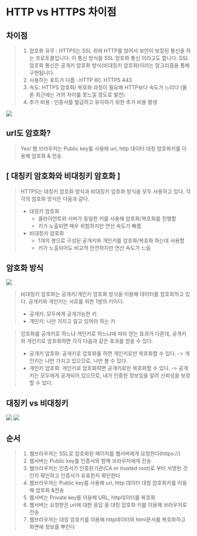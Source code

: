 # HTTP vs HTTPS 차이점

## 차이점

> 1. 암호화 유무 : HTTPS는 SSL 위에 HTTP를 얹어서 보안이 보장된 통신을 하는 프로토콜입니다. 이 통신 방식을 SSL 암호화 통신 이라고도 합니다. SSL 암호화 통신은 공개키 암호화 방식(비대칭키 암호화)이라는 알고리즘을 통해 구현됩니다.
> 2. 사용하는 포트가 다름 : HTTP 80, HTTPS 443
> 3. 속도: HTTPS 암호화/ 복호화 과정이 필요해 HTTP보다 속도가 느리다 (물론 최근에는 거의 차이를 못느낄 정도로 발전)
> 4. 추가 비용 : 인증서를 발급하고 유지하기 위한 추가 비용 발생

<img src="https://user-images.githubusercontent.com/69666944/164370087-7eef3392-e85e-4fe0-9beb-06c01c4207f2.png">

## url도 암호화?

> Yes!
> 웹 브라우저는 Public key를 사용해 url, http 데이터 대칭 암호화키를 이용해 암호화 & 전송

## [ 대칭키 암호화와 비대칭키 암호화 ]

> HTTPS는 대칭키 암호화 방식과 비대칭키 암호화 방식을 모두 사용하고 있다. 각각의 암호화 방식은 다음과 같다.
>
> - 대칭키 암호화
>   - 클라이언트와 서버가 동일한 키를 사용해 암호화/복호화를 진행함
>   - 키가 노출되면 매우 위험하지만 연산 속도가 빠름
> - 비대칭키 암호화
>   - 1개의 쌍으로 구성된 공개키와 개인키를 암호화/복호화 하는데 사용함
>   - 키가 노출되어도 비교적 안전하지만 연산 속도가 느림

## 암호화 방식

<img src="https://user-images.githubusercontent.com/69666944/164363257-332ff5ea-4340-4510-9edc-55f40c6de5a8.png">

> 비대칭키 암호화는 공개키/개인키 암호화 방식을 이용해 데이터를 암호화하고 있다. 공개키와 개인키는 서로를 위한 1쌍의 키이다.
>
> - 공개키: 모두에게 공개가능한 키
> - 개인키: 나만 가지고 알고 있어야 하는 키

> 암호화를 공개키로 하느냐 개인키로 하느냐에 따라 얻는 효과가 다른데, 공개키와 개인키로 암호화하면 각각 다음과 같은 효과를 얻을 수 있다.
>
> - 공개키 암호화: 공개키로 암호화를 하면 개인키로만 복호화할 수 있다. -> 개인키는 나만 가지고 있으므로, 나만 볼 수 있다.
> - 개인키 암호화: 개인키로 암호화하면 공개키로만 복호화할 수 있다. -> 공개키는 모두에게 공개되어 있으므로, 내가 인증한 정보임을 알려 신뢰성을 보장할 수 있다.

## 대칭키 vs 비대칭키

<img src="https://user-images.githubusercontent.com/69666944/164698576-17439b0c-295f-4587-93e8-270b9497e80b.png">

<img src="https://user-images.githubusercontent.com/69666944/164698612-3cbf091f-df7a-4498-ab37-1086d33320c3.png">

## 순서

> 1. 웹브라우저는 SSL로 암호화된 페이지를 웹서버에게 요청한다(https://)
> 2. 웹서버는 Public key를 인증서와 함께 브라우저에게 전송
> 3. 웹브라우저는 인증서가 인증된기관(CA or trusted root)로 부터 서명된 것인지 확인하고 인증서가 유효한지 확인한다
> 4. 웹브라우저는 Public key를 사용해 url, http 데이터 대칭 암호화키를 이용해 암호화 &전송
> 5. 웹서버는 Private key를 이용해 URL, http데이터를 복호화
> 6. 웹서버는 요청받은 url에 대한 응답 을 대칭 암호화 키를 이용해 브라우저로 전송
> 7. 웹브라우저는 대칭 암호키를 이용해 http데이터와 html문서를 복호화하고 화면에 정보를 뿌린다

